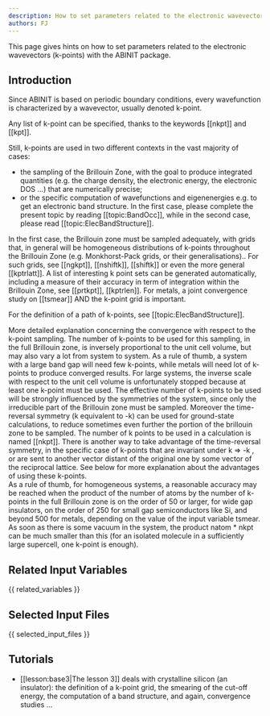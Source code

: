```yaml
---
description: How to set parameters related to the electronic wavevectors (k-points)
authors: FJ
---
```

<!--- This is the source file for this topics. Can be edited. -->

This page gives hints on how to set parameters related to the electronic wavevectors (k-points) with the ABINIT package.

## Introduction

Since ABINIT is based on periodic boundary conditions, every wavefunction is
characterized by a wavevector, usually denoted k-point.

Any list of k-point can be specified, thanks to the keywords [[nkpt]] and
[[kpt]].

Still, k-points are used in two different contexts in the vast majority of
cases:

  * the sampling of the Brillouin Zone, with the goal to produce integrated quantities (e.g. the charge density, the electronic energy, the electronic DOS ...) that are numerically precise;
  * or the specific computation of wavefunctions and eigenenergies e.g. to get an electronic band structure. 
In the first case, please complete the present topic by reading
[[topic:BandOcc]], while in the second case, please read
[[topic:ElecBandStructure]].

In the first case, the Brillouin zone must be sampled adequately, with grids
that, in general will be homogeneous distributions of k-points throughout the
Brillouin Zone (e.g. Monkhorst-Pack grids, or their generalisations).. For
such grids, see [[ngkpt]], [[nshiftk]], [[shiftk]] or even the more general
[[kptrlatt]]. A list of interesting k point sets can be generated
automatically, including a measure of their accuracy in term of integration
within the Brillouin Zone, see [[prtkpt]], [[kptrlen]]. For metals, a joint
convergence study on [[tsmear]] AND the k-point grid is important.

For the definition of a path of k-points, see [[topic:ElecBandStructure]].  

More detailed explanation concerning the convergence with respect to the
k-point sampling. The number of k-points to be used for this sampling, in the
full Brillouin zone, is inversely proportional to the unit cell volume, but
may also vary a lot from system to system. As a rule of thumb, a system with a
large band gap will need few k-points, while metals will need lot of k-points
to produce converged results. For large systems, the inverse scale with
respect to the unit cell volume is unfortunately stopped because at least one
k-point must be used. The effective number of k-points to be used will be
strongly influenced by the symmetries of the system, since only the
irreducible part of the Brillouin zone must be sampled. Moreover the time-
reversal symmetry (k equivalent to -k) can be used for ground-state
calculations, to reduce sometimes even further the portion of the brillouin
zone to be sampled. The number of k points to be used in a calculation is
named [[nkpt]]. There is another way to take advantage of the time-reversal
symmetry, in the specific case of k-points that are invariant under k => -k ,
or are sent to another vector distant of the original one by some vector of
the reciprocal lattice. See below for more explanation about the advantages of
using these k-points.  
As a rule of thumb, for homogeneous systems, a reasonable accuracy may be
reached when the product of the number of atoms by the number of k-points in
the full Brillouin zone is on the order of 50 or larger, for wide gap
insulators, on the order of 250 for small gap semiconductors like Si, and
beyond 500 for metals, depending on the value of the input variable tsmear. As
soon as there is some vacuum in the system, the product natom * nkpt can be
much smaller than this (for an isolated molecule in a sufficiently large
supercell, one k-point is enough).



## Related Input Variables

{{ related_variables }}

## Selected Input Files

{{ selected_input_files }}

## Tutorials

* [[lesson:base3|The lesson 3]] deals with crystalline silicon (an insulator): the definition of a k-point grid, the smearing of the cut-off energy, the computation of a band structure, and again, convergence studies ...

